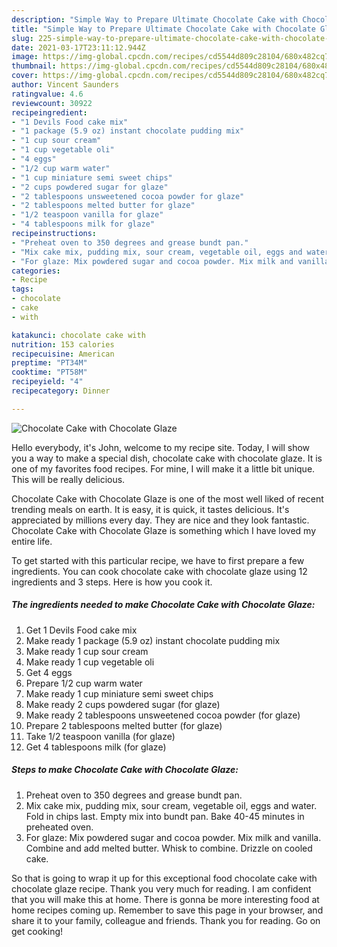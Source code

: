 ```yaml
---
description: "Simple Way to Prepare Ultimate Chocolate Cake with Chocolate Glaze"
title: "Simple Way to Prepare Ultimate Chocolate Cake with Chocolate Glaze"
slug: 225-simple-way-to-prepare-ultimate-chocolate-cake-with-chocolate-glaze
date: 2021-03-17T23:11:12.944Z
image: https://img-global.cpcdn.com/recipes/cd5544d809c28104/680x482cq70/chocolate-cake-with-chocolate-glaze-recipe-main-photo.jpg
thumbnail: https://img-global.cpcdn.com/recipes/cd5544d809c28104/680x482cq70/chocolate-cake-with-chocolate-glaze-recipe-main-photo.jpg
cover: https://img-global.cpcdn.com/recipes/cd5544d809c28104/680x482cq70/chocolate-cake-with-chocolate-glaze-recipe-main-photo.jpg
author: Vincent Saunders
ratingvalue: 4.6
reviewcount: 30922
recipeingredient:
- "1 Devils Food cake mix"
- "1 package (5.9 oz) instant chocolate pudding mix"
- "1 cup sour cream"
- "1 cup vegetable oli"
- "4 eggs"
- "1/2 cup warm water"
- "1 cup miniature semi sweet chips"
- "2 cups powdered sugar for glaze"
- "2 tablespoons unsweetened cocoa powder for glaze"
- "2 tablespoons melted butter for glaze"
- "1/2 teaspoon vanilla for glaze"
- "4 tablespoons milk for glaze"
recipeinstructions:
- "Preheat oven to 350 degrees and grease bundt pan."
- "Mix cake mix, pudding mix, sour cream, vegetable oil, eggs and water. Fold in chips last. Empty mix into bundt pan. Bake 40-45 minutes in preheated oven."
- "For glaze: Mix powdered sugar and cocoa powder. Mix milk and vanilla. Combine and add melted butter. Whisk to combine. Drizzle on cooled cake."
categories:
- Recipe
tags:
- chocolate
- cake
- with

katakunci: chocolate cake with 
nutrition: 153 calories
recipecuisine: American
preptime: "PT34M"
cooktime: "PT58M"
recipeyield: "4"
recipecategory: Dinner

---
```



![Chocolate Cake with Chocolate Glaze](https://img-global.cpcdn.com/recipes/cd5544d809c28104/680x482cq70/chocolate-cake-with-chocolate-glaze-recipe-main-photo.jpg)

Hello everybody, it's John, welcome to my recipe site. Today, I will show you a way to make a special dish, chocolate cake with chocolate glaze. It is one of my favorites food recipes. For mine, I will make it a little bit unique. This will be really delicious.

Chocolate Cake with Chocolate Glaze is one of the most well liked of recent trending meals on earth. It is easy, it is quick, it tastes delicious. It's appreciated by millions every day. They are nice and they look fantastic. Chocolate Cake with Chocolate Glaze is something which I have loved my entire life.




To get started with this particular recipe, we have to first prepare a few ingredients. You can cook chocolate cake with chocolate glaze using 12 ingredients and 3 steps. Here is how you cook it.

<!--inarticleads1-->

##### The ingredients needed to make Chocolate Cake with Chocolate Glaze:

1. Get 1 Devils Food cake mix
1. Make ready 1 package (5.9 oz) instant chocolate pudding mix
1. Make ready 1 cup sour cream
1. Make ready 1 cup vegetable oli
1. Get 4 eggs
1. Prepare 1/2 cup warm water
1. Make ready 1 cup miniature semi sweet chips
1. Make ready 2 cups powdered sugar (for glaze)
1. Make ready 2 tablespoons unsweetened cocoa powder (for glaze)
1. Prepare 2 tablespoons melted butter (for glaze)
1. Take 1/2 teaspoon vanilla (for glaze)
1. Get 4 tablespoons milk (for glaze)




<!--inarticleads2-->

##### Steps to make Chocolate Cake with Chocolate Glaze:

1. Preheat oven to 350 degrees and grease bundt pan.
1. Mix cake mix, pudding mix, sour cream, vegetable oil, eggs and water. Fold in chips last. Empty mix into bundt pan. Bake 40-45 minutes in preheated oven.
1. For glaze: Mix powdered sugar and cocoa powder. Mix milk and vanilla. Combine and add melted butter. Whisk to combine. Drizzle on cooled cake.




So that is going to wrap it up for this exceptional food chocolate cake with chocolate glaze recipe. Thank you very much for reading. I am confident that you will make this at home. There is gonna be more interesting food at home recipes coming up. Remember to save this page in your browser, and share it to your family, colleague and friends. Thank you for reading. Go on get cooking!
